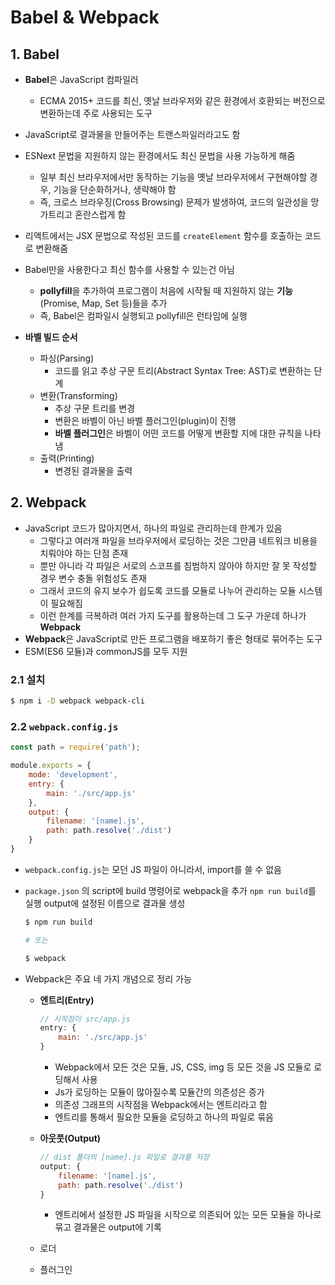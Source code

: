 # Babel & Webpack

## 1. Babel

- **Babel**은 JavaScript 컴파일러
  - ECMA 2015+ 코드를 최신, 옛날 브라우저와 같은 환경에서 호환되는 버전으로 변환하는데 주로 사용되는 도구

- JavaScript로 결과물을 만들어주는 트랜스파일러라고도 함
- ESNext 문법을 지원하지 않는 환경에서도 최신 문법을 사용 가능하게 해줌
  - 일부 최신 브라우저에서만 동작하는 기능을 옛날 브라우저에서 구현해야할 경우, 기능을 단순화하거나, 생략해야 함
  - 즉, 크로스 브라우징(Cross Browsing) 문제가 발생하여, 코드의 일관성을 망가트리고 혼란스럽게 함

- 리액트에서는 JSX 문법으로 작성된 코드를 `createElement` 함수를 호출하는 코드로 변환해줌
- Babel만을 사용한다고 최신 함수를 사용할 수 있는건 아님
  - **pollyfill**을 추가하여 프로그램이 처음에 시작될 때 지원하지 않는 **기능**(Promise, Map, Set 등)들을 추가
  - 즉, Babel은 컴파일시 실행되고 pollyfill은 런타임에 실행

- **바벨 빌드 순서**
  - 파싱(Parsing)
    - 코드를 읽고 추상 구문 트리(Abstract Syntax Tree: AST)로 변환하는 단계
  - 변환(Transforming)
    - 추상 구문 트리를 변경
    - 변환은 바벨이 아닌 바벨 플러그인(plugin)이 진행
    - **바벨 플러그인**은 바벨이 어떤 코드를 어떻게 변환할 지에 대한 규칙을 나타냄
  - 출력(Printing)
    - 변경된 결과물을 출력

## 2. Webpack

- JavaScript 코드가 많아지면서, 하나의 파일로 관리하는데 한계가 있음
  - 그렇다고 여러개 파일을 브라우저에서 로딩하는 것은 그만큼 네트워크 비용을 치뤄야야 하는 단점 존재
  - 뿐만 아니라 각 파일은 서로의 스코프를 침범하지 않아야 하지만 잘 못 작성할 경우 변수 충돌 위험성도 존재
  - 그래서 코드의 유지 보수가 쉽도록 코드를 모듈로 나누어 관리하는 모듈 시스템이 필요해짐
  - 이런 한계를 극복하려 여러 가지 도구를 활용하는데 그 도구 가운데 하나가 **Webpack**
- **Webpack**은 JavaScript로 만든 프로그램을 배포하기 좋은 형태로 묶어주는 도구
- ESM(ES6 모듈)과 commonJS를 모두 지원

### 2.1 설치

```bash
$ npm i -D webpack webpack-cli
```

### 2.2 `webpack.config.js`

```javascript
const path = require('path');

module.exports = {
    mode: 'development',
    entry: {
        main: './src/app.js'
    },
    output: {
        filename: '[name].js',
        path: path.resolve('./dist')
    }
}
```

- `webpack.config.js`는 모던 JS 파일이 아니라서, import를 쓸 수 없음

- `package.json` 의 script에 build 명령어로 webpack을 추가 `npm run build`를 실행 output에 설정된 이름으로 결과물 생성

  ```bash
  $ npm run build
  
  # 또는
  
  $ webpack
  ```

- Webpack은 주요 네 가지 개념으로 정리 가능

  - **엔트리(Entry)**

    ```javascript
    // 시작점이 src/app.js
    entry: {
        main: './src/app.js'
    }
    ```

    - Webpack에서 모든 것은 모듈, JS, CSS, img 등 모든 것을 JS 모듈로 로딩해서 사용
    - Js가 로딩하는 모듈이 많아질수록 모듈간의 의존성은 증가
    - 의존성 그래프의 시작점을 Webpack에서는 엔트리라고 함
    - 엔트리를 통해서 필요한 모듈을 로딩하고 하나의 파일로 묶음

  - **아웃풋(Output)**

    ```javascript
    // dist 폴더의 [name].js 파일로 결과를 저장
    output: {
        filename: '[name].js',
        path: path.resolve('./dist')
    }
    ```

    - 엔트리에서 설정한 JS 파일을 시작으로 의존되어 있는 모든 모듈을 하나로 묶고 결과물은 output에 기록

  - 로더

  - 플러그인

  
